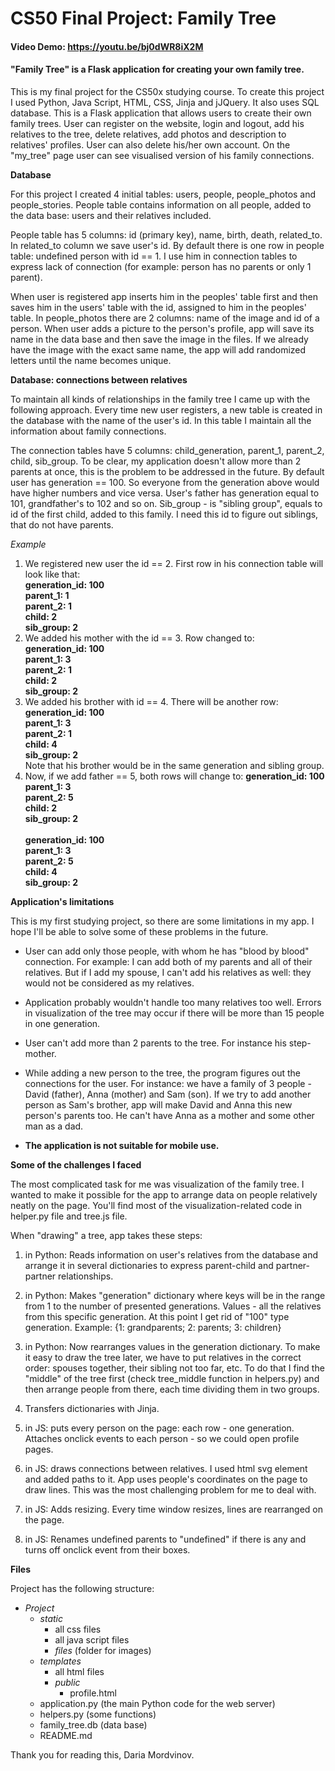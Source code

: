 # CS50 Final Project: Family Tree

#### Video Demo:  https://youtu.be/bj0dWR8iX2M
#### "Family Tree" is a Flask application for creating your own family tree. 

This is my final project for the CS50x studying course. To create this project I used Python, Java Script, HTML, CSS, Jinja and jJQuery. It also uses SQL database.
This is a Flask application that allows users to create their own family trees. User can register on the website, login
and logout, add his relatives to the tree, delete relatives, add photos and description to relatives' profiles. User can 
also delete his/her own account. On the "my_tree" page user can see visualised version of his family connections.

**Database**

For this project I created 4 initial tables: users, people, people_photos and people_stories. People table contains information
on all people, added to the data base: users and their relatives included. 

People table has 5 columns: id (primary key), name, birth, death, related_to. In related_to column we save user's id. By default 
there is one row in people table: undefined person with id == 1. I use him in connection tables to express lack of connection
(for example: person has no parents or only 1 parent).

When user is registered app inserts him in the peoples' table first and then saves him in the users' table with the id, assigned 
to him in the peoples' table. In people_photos there are 2 columns: name of the image and id of a person. When user adds a picture
to the person's profile, app will save its name in the data base and then save the image in the files. If we already have 
the image with the exact same name, the app will add randomized letters until the name becomes unique.

**Database: connections between relatives**

To maintain all kinds of relationships in the family tree I came up with the following approach. Every time new user registers,
a new table is created in the database with the name of the user's id. In this table I maintain all the information about family 
connections.

The connection tables have 5 columns: child_generation, parent_1, parent_2, child, sib_group. To be clear, my application doesn't allow 
more than 2 parents at once, this is the problem to be addressed in the future.
By default user has generation == 100. So everyone from the generation above would have higher numbers and vice versa. 
User's father has generation equal to 101, grandfather's to 102 and so on. Sib_group - is "sibling group", equals to id 
of the first child, added to this family. I need this id to figure out siblings, that do not have parents.

*Example*

1) We registered new user the id == 2. First row in his connection table will look like that:<br />
**generation_id: 100<br />
parent_1: 1<br />
parent_2: 1<br />
child: 2<br />
sib_group: 2<br />**
2) We added his mother with the id == 3. Row changed to:<br />
**generation_id: 100<br />
parent_1: 3<br />
parent_2: 1<br />
child: 2<br />
sib_group: 2<br />**
3) We added his brother with id == 4. There will be another row:<br />
**generation_id: 100<br />
parent_1: 3<br />
parent_2: 1<br />
child: 4<br />
sib_group: 2<br />**
Note that his brother would be in the same generation and sibling group. 
4) Now, if we add father == 5, both rows will change to:
**generation_id: 100<br />
parent_1: 3<br />
parent_2: 5<br />
child: 2<br />
sib_group: 2<br />**<br />
**generation_id: 100<br />
parent_1: 3<br />
parent_2: 5<br />
child: 4<br />
sib_group: 2<br />**


**Application's limitations**

This is my first studying project, so there are some limitations in my app. I hope I'll be able to solve some of these 
problems in the future.

- User can add only those people, with whom he has "blood by blood" connection. For example:
I can add both of my parents and all of their relatives. But if I add my spouse, I can't add his relatives as well: they 
would not be considered as my relatives.

- Application probably wouldn't handle too many relatives too well. Errors in visualization of the tree may occur if there
will be more than 15 people in one generation.

- User can't add more than 2 parents to the tree. For instance his step-mother.

- While adding a new person to the tree, the program figures out the connections for the user. For instance: we have a 
family of 3 people - David (father), Anna (mother) and Sam (son). If we try to add another person as Sam's brother, app
will make David and Anna this new person's parents too. He can't have Anna as a mother and some other man as a dad.

- **The application is not suitable for mobile use.**

**Some of the challenges I faced**

The most complicated task for me was visualization of the family tree. I wanted to make it possible for the app to arrange 
data on people relatively neatly on the page. You'll find most of the visualization-related code in helper.py file and tree.js file.

When "drawing" a tree, app takes these steps:

1) in Python: Reads information on user's relatives from the database and arrange it in several dictionaries to express parent-child 
and partner-partner relationships.

2) in Python: Makes "generation" dictionary where keys will be in the range from 1 to the number of presented generations.
Values - all the relatives from this specific generation. At this point I get rid of "100" type generation. Example: 
{1: grandparents; 2: parents; 3: children}

3) in Python: Now rearranges values in the generation dictionary. To make it easy to draw the tree later, we have to put relatives 
in the correct order: spouses together, their sibling not too far, etc. To do that I find the "middle" of the tree first
(check tree_middle function in helpers.py) and then arrange people from there, each time dividing them in two groups.

4) Transfers dictionaries with Jinja.

5) in JS: puts every person on the page: each row - one generation. Attaches onclick events to each person - so we could 
open profile pages.

6) in JS: draws connections between relatives. I used html svg element and added paths to it. App uses people's coordinates
on the page to draw lines. This was the most challenging problem for me to deal with.

7) in JS: Adds resizing. Every time window resizes, lines are rearranged on the page.

8) in JS: Renames undefined parents to "undefined" if there is any and turns off onclick event from their boxes.

**Files**

Project has the following structure:

- *Project*
  - *static*
     - all css files
     - all java script files
     - *files* (folder for images)
  - *templates*
     - all html files
     - *public*
       - profile.html
  - application.py (the main Python code for the web server) <br />
  - helpers.py (some functions) <br />
  - family_tree.db (data base)
  - README.md


Thank you for reading this, Daria Mordvinov.
